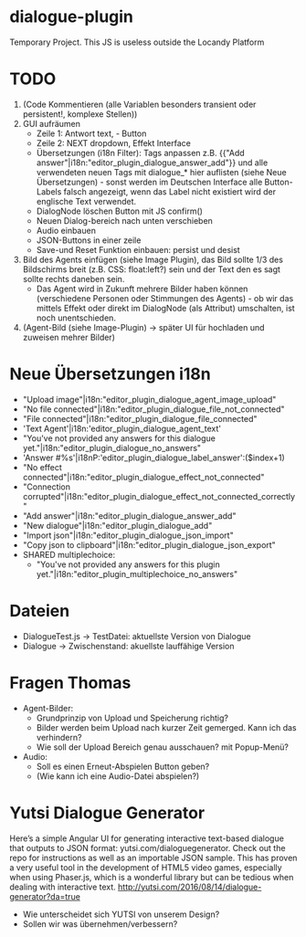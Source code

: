 # dialogue-plugin
 Temporary Project. This JS is useless outside the Locandy Platform

# TODO
  1. (Code Kommentieren (alle Variablen besonders transient oder persistent!, komplexe Stellen))
  1. GUI aufräumen
     * Zeile 1: Antwort text, - Button
     * Zeile 2: NEXT dropdown, Effekt Interface
     * Übersetzungen (i18n Filter): Tags anpassen z.B. {{"Add answer"|i18n:"editor_plugin_dialogue_answer_add"}} und alle verwendeten neuen Tags mit dialogue_* hier auflisten (siehe Neue Übersetzungen) - sonst werden im Deutschen Interface alle Button-Labels falsch angezeigt, wenn das Label nicht existiert wird der englische Text verwendet.
     * DialogNode löschen Button mit JS confirm()
     * Neuen Dialog-bereich nach unten verschieben
     * Audio einbauen
     * JSON-Buttons in einer zeile
     * Save-und Reset Funktion einbauen: persist und desist
  1. Bild des Agents einfügen (siehe Image Plugin), das Bild sollte 1/3 des Bildschirms breit (z.B. CSS: float:left?) sein und der Text den es sagt sollte rechts daneben sein.
     * Das Agent wird in Zukunft mehrere Bilder haben können (verschiedene Personen oder Stimmungen des Agents) - ob wir das mittels Effekt oder direkt im DialogNode (als Attribut) umschalten, ist noch unentschieden.
  1. (Agent-Bild (siehe Image-Plugin) -> später UI für hochladen und zuweisen mehrer Bilder)

# Neue Übersetzungen i18n
  * "Upload image"|i18n:"editor_plugin_dialogue_agent_image_upload"
  * "No file connected"|i18n:"editor_plugin_dialogue_file_not_connected"
  * "File connected"|i18n:"editor_plugin_dialogue_file_connected"
  * 'Text Agent\'|i18n:\'editor_plugin_dialogue_agent_text\'
  * "You\'ve not provided any answers for this dialogue yet."|i18n:"editor_plugin_dialogue_no_answers"
  * 'Answer #%s\'|i18nP:\'editor_plugin_dialogue_label_answer\':($index+1)
  * "No effect connected"|i18n:"editor_plugin_dialogue_effect_not_connected"
  * "Connection corrupted"|i18n:"editor_plugin_dialogue_effect_not_connected_correctly"
  * "Add answer"|i18n:"editor_plugin_dialogue_answer_add"
  * "New dialogue"|i18n:"editor_plugin_dialogue_add"
  * "Import json"|i18n:"editor_plugin_dialogue_json_import"
  * "Copy json to clipboard"|i18n:"editor_plugin_dialogue_json_export"
  *  SHARED multiplechoice:
     * "You\'ve not provided any answers for this plugin yet."|i18n:"editor_plugin_multiplechoice_no_answers"

# Dateien
 * DialogueTest.js -> TestDatei: aktuellste Version von Dialogue
 * Dialogue -> Zwischenstand: akuellste lauffähige Version

# Fragen Thomas
 * Agent-Bilder: 
   * Grundprinzip von Upload und Speicherung richtig?
   * Bilder werden beim Upload nach kurzer Zeit gemerged. Kann ich das verhindern?
   * Wie soll der Upload Bereich genau ausschauen? mit Popup-Menü?
 * Audio:
   * Soll es einen Erneut-Abspielen Button geben?
   * (Wie kann ich eine Audio-Datei abspielen?)

# Yutsi Dialogue Generator
 Here’s a simple Angular UI for generating interactive text-based dialogue that outputs to JSON format: yutsi.com/dialoguegenerator. Check out the repo for instructions as well as an importable JSON sample. This has proven a very useful tool in the development of HTML5 video games, especially when using Phaser.js, which is a wonderful library but can be tedious when dealing with interactive text. http://yutsi.com/2016/08/14/dialogue-generator?da=true

  * Wie unterscheidet sich YUTSI von unserem Design?
  * Sollen wir was übernehmen/verbessern?
